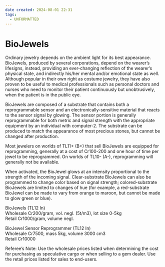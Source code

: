 ```yaml
---
date created: 2024-08-01 22:31
tags:
  - UNFORMATTED
---
```


# BioJewels

Ordinary jewelry depends on the ambient light for its best appearance. BioJewels, produced by several corporations, depend on the wearer’s lifesigns, instead, providing an ever-changing reflection of the wearer’s physical state, and indirectly his/her mental and/or emotional state as well. Although popular in their own right as costume jewelry, they have also proven to be useful to medical professionals such as personal doctors and nurses who need to monitor their patient continuously but unobtrusively, when the patient is in the public eye.

BioJewels are composed of a substrate that contains both a reprogrammable sensor and an electronically-sensitive material that reacts to the sensor signal by glowing. The sensor portion is generally reprogrammable for both metric and signal strength with the appropriate equipment by an individual with computer-2. The substrate can be produced to match the appearance of most precious stones, but cannot be changed after production.

Most jewelers on worlds of TL11+ (B+) that sell BioJewels are equipped for reprogramming, generally at a cost of Cr100-200 and one hour of time per jewel to be reprogrammed. On worlds of TL10- (A-), reprogramming will generally not be available.

When activated, the BioJewel glows at an intensity proportional to the strength of the incoming signal. Clear-substrate BioJewels can also be programmed to change color based on signal strength; colored-substrate BioJewels are limited to changes of hue (for example, a red-substrate BioJewel can be made to vary from orange to maroon, but cannot be made to glow green or blue).

BioJewels (TL12 In)\
Wholesale Cr200/gram, vol. negl. (5t/m3), lot size 0-5kg\
Retail Cr1000/gram, volume negl.

BioJewel Sensor Reprogrammer (TL12 In)\
Wholesale Cr7500, mass 5kg, volume 3000 cm3\
Retail Cr10000

Referee’s Note: Use the wholesale prices listed when determining the cost for purchasing as speculative cargo or when selling to a gem dealer. Use the retail prices listed for sales to end-users.

